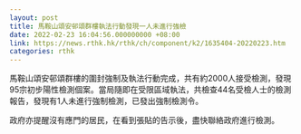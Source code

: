 ```yaml
---
layout: post
title: 馬鞍山頌安邨頌群樓執法行動發現一人未進行強檢
date: 2022-02-23 16:04:56.000000000 +08:00
link: https://news.rthk.hk/rthk/ch/component/k2/1635404-20220223.htm
categories: rthk
---
```


馬鞍山頌安邨頌群樓的圍封強制及執法行動完成，共有約2000人接受檢測，發現95宗初步陽性檢測個案。當局隨即在受限區域執法，共檢查44名受檢人士的檢測報告，發現有1人未進行強制檢測，已發出強制檢測令。

政府亦提醒沒有應門的居民，在看到張貼的告示後，盡快聯絡政府進行檢測。
